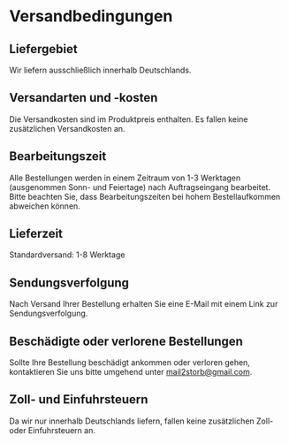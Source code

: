 # Versandbedingungen

## Liefergebiet

Wir liefern ausschließlich innerhalb Deutschlands.

## Versandarten und -kosten

Die Versandkosten sind im Produktpreis enthalten. Es fallen keine zusätzlichen Versandkosten an.

## Bearbeitungszeit

Alle Bestellungen werden in einem Zeitraum von 1-3 Werktagen (ausgenommen Sonn- und Feiertage) nach Auftragseingang bearbeitet. Bitte beachten Sie, dass Bearbeitungszeiten bei hohem Bestellaufkommen abweichen können.

## Lieferzeit

Standardversand: 1-8 Werktage

## Sendungsverfolgung

Nach Versand Ihrer Bestellung erhalten Sie eine E-Mail mit einem Link zur Sendungsverfolgung.

## Beschädigte oder verlorene Bestellungen

Sollte Ihre Bestellung beschädigt ankommen oder verloren gehen, kontaktieren Sie uns bitte umgehend unter mail2storb@gmail.com.

## Zoll- und Einfuhrsteuern

Da wir nur innerhalb Deutschlands liefern, fallen keine zusätzlichen Zoll- oder Einfuhrsteuern an.

